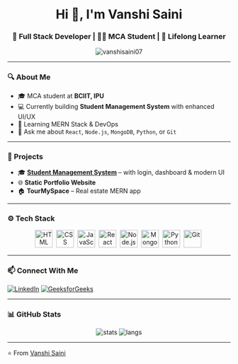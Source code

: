<h1 align="center">Hi 👋, I'm Vanshi Saini</h1>
<h3 align="center">🚀 Full Stack Developer | 👩‍🎓 MCA Student | 🌱 Lifelong Learner</h3>

<p align="center">
  <img src="https://komarev.com/ghpvc/?username=vanshisaini07&label=Profile%20views&color=0e75b6&style=flat" alt="vanshisaini07" />
</p>

---

### 🔍 About Me

- 🎓 MCA student at **BCIIT, IPU**
- 💻 Currently building **Student Management System** with enhanced UI/UX
- 🌱 Learning MERN Stack & DevOps
- 💬 Ask me about `React`, `Node.js`, `MongoDB`, `Python`, or `Git`

---

### 💼 Projects

- 🎓 **[Student Management System](https://github.com/VANSHISAINI07/Student-Management-System)** – with login, dashboard & modern UI
- 🌐 **Static Portfolio Website**
- 🏠 **TourMySpace** – Real estate MERN app

---

### ⚙️ Tech Stack

<p align="center">
  <img src="https://cdn.jsdelivr.net/gh/devicons/devicon/icons/html5/html5-original.svg" title="HTML5" alt="HTML" width="40" height="40"/>&nbsp;
  <img src="https://cdn.jsdelivr.net/gh/devicons/devicon/icons/css3/css3-original.svg" title="CSS3" alt="CSS" width="40" height="40"/>&nbsp;
  <img src="https://cdn.jsdelivr.net/gh/devicons/devicon/icons/javascript/javascript-original.svg" title="JavaScript" alt="JavaScript" width="40" height="40"/>&nbsp;
  <img src="https://cdn.jsdelivr.net/gh/devicons/devicon/icons/react/react-original.svg" title="React" alt="React" width="40" height="40"/>&nbsp;
  <img src="https://cdn.jsdelivr.net/gh/devicons/devicon/icons/nodejs/nodejs-original.svg" title="Node.js" alt="Node.js" width="40" height="40"/>&nbsp;
  <img src="https://cdn.jsdelivr.net/gh/devicons/devicon/icons/mongodb/mongodb-original.svg" title="MongoDB" alt="MongoDB" width="40" height="40"/>&nbsp;
  <img src="https://cdn.jsdelivr.net/gh/devicons/devicon/icons/python/python-original.svg" title="Python" alt="Python" width="40" height="40"/>&nbsp;
  <img src="https://cdn.jsdelivr.net/gh/devicons/devicon/icons/git/git-original.svg" title="Git" alt="Git" width="40" height="40"/>&nbsp;
</p>

---

### 📫 Connect With Me

[![LinkedIn](https://img.shields.io/badge/-LinkedIn-blue?style=flat&logo=linkedin)](https://linkedin.com/in/vanshi-saini-490912247)
[![GeeksforGeeks](https://img.shields.io/badge/-GeeksforGeeks-14a800?style=flat&logo=GeeksforGeeks&logoColor=white)](https://www.geeksforgeeks.org/user/vanshusakt6i/)

---

### 📊 GitHub Stats

<p align="center">
  <img src="https://github-readme-stats.vercel.app/api?username=VANSHISAINI07&show_icons=true&theme=radical" alt="stats" />
  <img src="https://github-readme-stats.vercel.app/api/top-langs/?username=VANSHISAINI07&layout=compact&theme=tokyonight" alt="langs" />
</p>

---

⭐️ From [Vanshi Saini](https://github.com/VANSHISAINI07)
